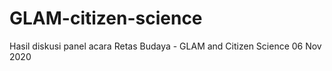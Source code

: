 # GLAM-citizen-science
Hasil diskusi panel acara Retas Budaya - GLAM and Citizen Science 06 Nov 2020
